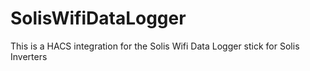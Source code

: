 # SolisWifiDataLogger
This is a HACS integration for the Solis Wifi Data Logger stick for Solis Inverters
